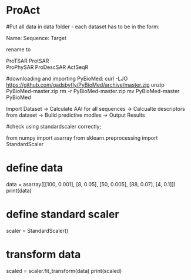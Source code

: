 # ProAct



#Put all data in data folder - each dataset has to be in the form:

Name: Sequence: Target

rename to

ProTSAR
ProtSAR  
ProPhySAR
ProDescSAR
ActSeqR


#downloading and importing PyBioMed:
 curl -LJO https://github.com/gadsbyfly/PyBioMed/archive/master.zip
 unzip PyBioMed-master.zip
 rm -r PyBioMed-master.zip
 mv PyBioMed-master PyBioMed



Import Dataset -> Calculate AAI for all sequences -> Calcualte descriptors from dataset ->
Build predictive modles -> Output Results


#check using standardscaler correctly;

from numpy import asarray
from sklearn.preprocessing import StandardScaler
# define data
data = asarray([[100, 0.001],
				[8, 0.05],
				[50, 0.005],
				[88, 0.07],
				[4, 0.1]])
print(data)
# define standard scaler
scaler = StandardScaler()
# transform data
scaled = scaler.fit_transform(data)
print(scaled)
